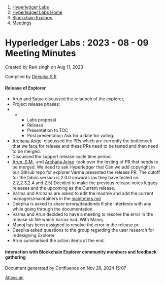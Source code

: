 1. [Hyperledger Labs](index.html)
2. [Hyperledger Labs Home](Hyperledger-Labs-Home_20283400.html)
3. [Blockchain Explorer](Blockchain-Explorer_20294340.html)
4. [Meetings](Meetings_20290580.html)

# Hyperledger Labs : 2023 - 08 - 09 Meeting Minutes

Created by Ravi singh on Aug 11, 2023

Compiled by [Deepika S R](https://lf-hyperledger.atlassian.net/wiki/people/712020:3b344ec7-6a3b-4007-8518-f5013c318a0b?ref=confluence) 

#### **Release of Explorer**

- Arun and Satya discussed the relaunch of the explorer,
- Project release phases:
- - - Labs proposal
    - Release
    - Presentation to TOC
    - Post presentation Ask for a date for voting.
- [Archana Arige](https://lf-hyperledger.atlassian.net/wiki/people/602f685c7f77e30068c39bc4?ref=confluence)  discussed the PRs which are currently the bottleneck that we face for release and these PRs need to be tested and then need to be merged.
- Discussed the support release cycle time period.
- [Arun .S.M.](https://lf-hyperledger.atlassian.net/wiki/people/621a0e5097d313006ba7386a?ref=confluence)  and [Archana Arige](https://lf-hyperledger.atlassian.net/wiki/people/602f685c7f77e30068c39bc4?ref=confluence)  took over the testing of PR that needs to be merged. We need to ask Hyperledger that Can we add copyright in our GitHub repo for explorer Varma presented the release PR. The cutoff for the fabric version is 2.0.0 onwards (as they have tested on 2.2,2.3,2.4 and 2.5) Decided to make the previous release notes legacy releases and the upcoming as the Current release.
- Varma and Archana are asked to edit the readme and add the current managers/maintainers in the [mainteters.md](http://mainteters.md)
- Deepika is asked to share errors/deadends if she interferes with any while going through the documentation.
- Varma and Arun decided to have a meeting to resolve the error in the release.sh file which Varma had. With Manoj.
- Manoj has been assigned to resolve the error in the release pr.
- Deepika asked questions to the group regarding the user research for redesigning Explorer.
- Arun summarised the action items at the end.

#### Interaction with Blockchain Explorer community members and feedback gathering

Document generated by Confluence on Nov 26, 2024 15:07

[Atlassian](http://www.atlassian.com/)
